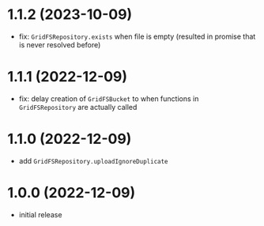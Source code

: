 # 1.1.2 (2023-10-09)

- fix: `GridFSRepository.exists` when file is empty (resulted in promise that is never resolved before)

# 1.1.1 (2022-12-09)

- fix: delay creation of `GridFSBucket` to when functions in `GridFSRepository` are actually called

# 1.1.0 (2022-12-09)

- add `GridFSRepository.uploadIgnoreDuplicate`

# 1.0.0 (2022-12-09)

- initial release
